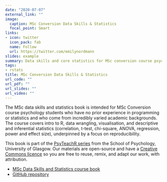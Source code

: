 ```yaml
---
date: "2020-07-07"
external_link: ""
image:
  caption: MSc Conversion Data Skills & Statistics
  focal_point: Smart
links:
- icon: twitter
  icon_pack: fab
  name: Follow
  url: https://twitter.com/emilynordmann
slides: example
summary: Data skills and core statistics for MSc conversion course psychology students
tags:
- rstats
title: MSc Conversion Data Skills & Statistics
url_code: ""
url_pdf: ""
url_slides: ""
url_video: ""
---
```


The MSc data skills and statistics book is intended for MSc Conversion course psychology students who have no prior experience in programming or statistics and who come from incredibly varied academic backgrounds. The course covers intro to R, data wrangling, visualisation, and descriptive and inferential statistics (correlation, t-test, chi-square, ANOVA, regression, power and effect size), underpinned by a focus on reproducibility.

This book is part of the [PsyTeachR series](https://psyteachr.github.io/) from the School of Psychology, University of Glasgow. Our materials are open-source and have a [Creative Commons licence](https://creativecommons.org/licenses/by/4.0/) so you are free to reuse, remix, and adapt our work, with attribution.

* [MSc Data Skills and Statistics course book](https://psyteachr.github.io/msc-conv-odl/)
* [GitHub repository](https://github.com/PsyTeachR/msc-conv-odl)
